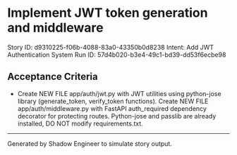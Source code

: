 # Implement JWT token generation and middleware

Story ID: d9310225-f06b-4088-83a0-43350b0d8238
Intent: Add JWT Authentication System
Run ID: 57d4b020-b3e4-49c1-bd39-dd53f6ecbe98

## Acceptance Criteria
- Create NEW FILE app/auth/jwt.py with JWT utilities using python-jose library (generate_token, verify_token functions). Create NEW FILE app/auth/middleware.py with FastAPI auth_required dependency decorator for protecting routes. Python-jose and passlib are already installed, DO NOT modify requirements.txt.

---
Generated by Shadow Engineer to simulate story output.
